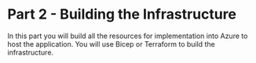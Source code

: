 # Part 2 - Building the Infrastructure

In this part you will build all the resources for implementation into Azure to host the application.  You will use Bicep or Terraform to build the infrastructure.
